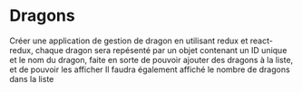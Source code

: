 # Dragons

Créer une application de gestion de dragon en utilisant redux et react-redux, chaque dragon sera repésenté par un objet contenant un ID unique et le nom du dragon, faite en sorte de pouvoir ajouter des dragons à la liste, et de pouvoir les afficher
Il faudra également affiché le nombre de dragons dans la liste
